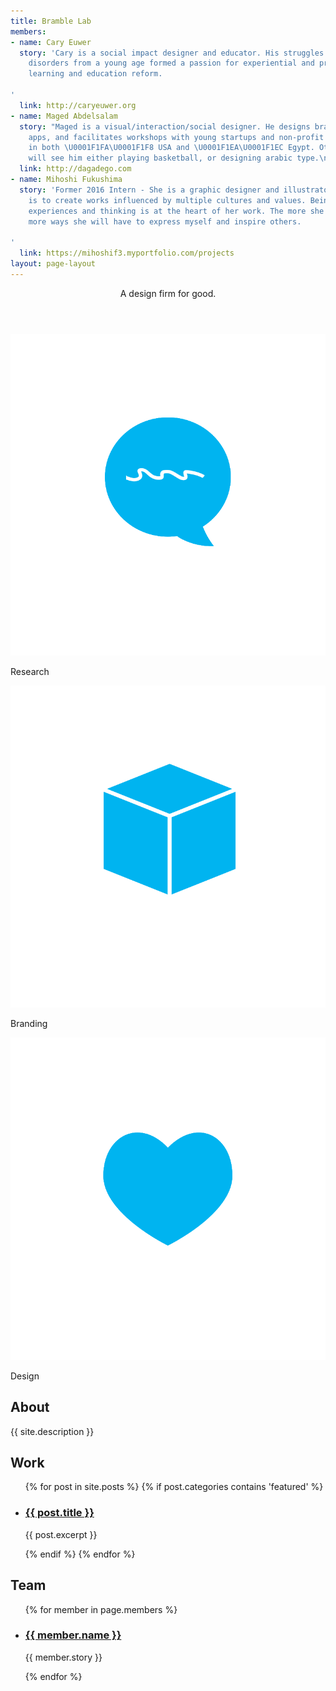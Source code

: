 ```yaml
---
title: Bramble Lab
members:
- name: Cary Euwer
  story: 'Cary is a social impact designer and educator. His struggles with learning
    disorders from a young age formed a passion for experiential and project-based
    learning and education reform.

'
  link: http://caryeuwer.org
- name: Maged Abdelsalam
  story: "Maged is a visual/interaction/social designer. He designs brands, codes
    apps, and facilitates workshops with young startups and non-profit organizations
    in both \U0001F1FA\U0001F1F8 USA and \U0001F1EA\U0001F1EC Egypt. Otherwise you
    will see him either playing basketball, or designing arabic type.\n"
  link: http://dagadego.com
- name: Mihoshi Fukushima
  story: 'Former 2016 Intern - She is a graphic designer and illustrator. Her passion
    is to create works influenced by multiple cultures and values. Being open to new
    experiences and thinking is at the heart of her work. The more she learn, the
    more ways she will have to express myself and inspire others.

'
  link: https://mihoshif3.myportfolio.com/projects
layout: page-layout
---
```


<header>
  <p>A design firm for good.</p>
</header>

<section id="services">
  <div class="row col_3">
    <div>
      <img src="/svg/research.svg"/>
      <p>Research</p>
    </div>
    <div>
      <img src="/svg/branding.svg"/>
      <p>Branding</p>
    </div>
    <div>
      <img src="/svg/design.svg"/>
      <p>Design</p>
    </div>
  </div>
</section>

<section id="about">
  <h2>About</h2>
  <p>{{ site.description }}</p>
</section>

<section id="work">
  <h2>Work</h2>
  <ul>
    {% for post in site.posts %}
      {% if post.categories contains 'featured' %}
      <li>
        <h3><a href="{{ post.url }}">{{ post.title }}</a></h3>
        <p>{{ post.excerpt }}</p>
      </li>
      {% endif %}
    {% endfor %}
  </ul>
</section>

<section id="team">
  <h2>Team</h2>
  <ul>
{% for member in page.members %}
    <li>
      <h3><a href="{{ member.link }}">{{ member.name }}</a></h3>
      <p>{{ member.story }}</p>
    </li>
{% endfor %}
  </ul>
</section>
